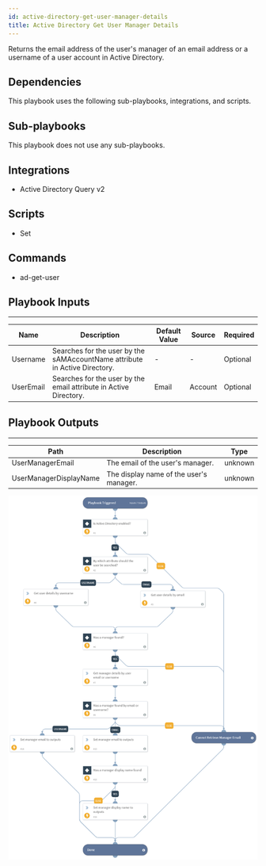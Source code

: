 ```yaml
---
id: active-directory-get-user-manager-details
title: Active Directory Get User Manager Details
---
```


Returns the email address of the user's manager of an email address or a username of a user account in Active Directory.

## Dependencies
This playbook uses the following sub-playbooks, integrations, and scripts.

## Sub-playbooks
This playbook does not use any sub-playbooks.

## Integrations
* Active Directory Query v2

## Scripts
* Set

## Commands
* ad-get-user

## Playbook Inputs
---

| **Name** | **Description** | **Default Value** | **Source** | **Required** |
| --- | --- | --- | --- | --- |
| Username | Searches for the user by the sAMAccountName attribute in Active Directory. | - |-  | Optional |
| UserEmail | Searches for the user by the email attribute in Active Directory. | Email | Account | Optional |

## Playbook Outputs
---

| **Path** | **Description** | **Type** |
| --- | --- | --- |
| UserManagerEmail | The email of the user's manager. | unknown |
| UserManagerDisplayName | The display name of the user's manager. | unknown |

![Active Directory_Get User Manager Details](https://github.com/ElazarK/content-docs/blob/master/images/playbooks/Active_Directory_-_Get_User_Manager_Details.png)
